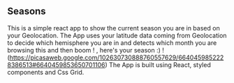 
## Seasons
This is a simple react app to show the current season you are in 
              based on your Geolocation.
              The App uses your latitude data coming
              from Geolocation to decide which hemisphere you are in and
              detects which month you are browsing this and then boom ! ,
              here's your season :) 
              !(https://picasaweb.google.com/102630730888760557629/6640459852228386513#6640459853650701106)
      The App is built using React, styled components and Css Grid.
